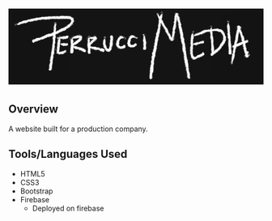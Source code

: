 # ![](/images/LogoBig.PNG)

## Overview
A website built for a production company. 

## Tools/Languages Used
- HTML5
- CSS3
- Bootstrap
- Firebase
   - Deployed on firebase


